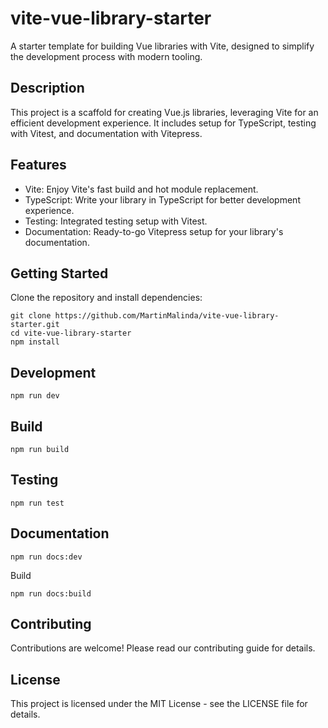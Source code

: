 vite-vue-library-starter
========================

A starter template for building Vue libraries with Vite, designed to simplify the development process with modern tooling.

Description
-----------

This project is a scaffold for creating Vue.js libraries, leveraging Vite for an efficient development experience. It includes setup for TypeScript, testing with Vitest, and documentation with Vitepress.

Features
--------

-   Vite: Enjoy Vite's fast build and hot module replacement.
-   TypeScript: Write your library in TypeScript for better development experience.
-   Testing: Integrated testing setup with Vitest.
-   Documentation: Ready-to-go Vitepress setup for your library's documentation.

Getting Started
---------------

Clone the repository and install dependencies:

```
git clone https://github.com/MartinMalinda/vite-vue-library-starter.git
cd vite-vue-library-starter
npm install
```

## Development

```
npm run dev
```

## Build

```
npm run build
```

## Testing

```
npm run test
```

## Documentation 

```
npm run docs:dev
```

Build

```
npm run docs:build
```

Contributing
------------

Contributions are welcome! Please read our contributing guide for details.

License
-------

This project is licensed under the MIT License - see the LICENSE file for details.
